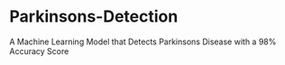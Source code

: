 # Parkinsons-Detection
A Machine Learning Model that Detects Parkinsons Disease with a 98% Accuracy Score
